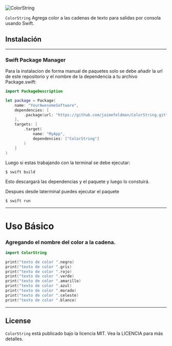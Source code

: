 ![ColorString](https://user-images.githubusercontent.com/2141335/138494879-b3077381-5591-4dc6-89ae-7d2c2bf7cdbc.png)

`ColorString` Agrega color a las cadenas de texto para salidas por consola usando Swift. 

## Instalación 
___
### Swift Package Manager 
Para la instalacion de forma manual de paquetes solo se debe añadir la url de este repositorio y el nombre de la dependencia a tu archivo Package.swift:

```swift
import PackageDescription

let package = Package(
    name: "YourAwesomeSoftware",
    dependencies: [
        .package(url: "https://github.com/jaimefeldman/ColorString.git", from: "1.0.0")
    ],
    targets: [
        .target(
            name: "MyApp",
            dependencies: ["ColorString"]
        )
    ]
)
```
Luego si estas trabajando con la terminal se debe ejecutar:
```terminal
$ swift build
```
Esto descargará las dependencias y el paquete y luego lo constuirá.

Despues desde laterminal puedes ejecutar el paquete 

```temrinal
$ swift run
```
___
# Uso Básico


### Agregando el nombre del color a la cadena.

```swift
import ColorString

print("texto de color ".negro)
print("texto de color ".gris)
print("texto de color ".rojo)
print("texto de color ".verde)
print("texto de color ".amarillo)
print("texto de color ".azul)
print("texto de color ".morado)
print("texto de color ".celeste)
print("texto de color ".blanco)

```
---
## License

`ColorString`  está publicado bajo la licencia MIT. Vea la LICENCIA para más detalles.


